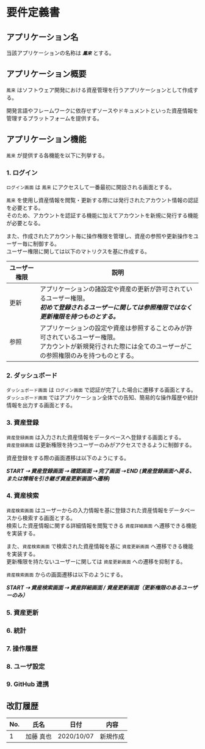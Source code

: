 # 要件定義書

## アプリケーション名

当該アプリケーションの名称は **_`鳳来`_** とする。

## アプリケーション概要

`鳳来` はソフトウェア開発における資産管理を行うアプリケーションとして作成する。

開発言語やフレームワークに依存せずソースやドキュメントといった資産情報を管理するプラットフォームを提供する。

## アプリケーション機能

`鳳来` が提供する各機能を以下に列挙する。

### 1. ログイン

`ログイン画面` は `鳳来` にアクセスして一番最初に開設される画面とする。

`鳳来` を使用し資産情報を閲覧・更新する際には発行されたアカウント情報の認証を必要とする。</br>
そのため、アカウントを認証する機能に加えてアカウントを新規に発行する機能が必要となる。

また、作成されたアカウント毎に操作権限を管理し、資産の参照や更新操作をユーザー毎に制御する。</br>
ユーザー権限に関しては以下のマトリクスを基に作成する。

| ユーザー権限 | 説明                                                                                                                                                                |
| ------------ | ------------------------------------------------------------------------------------------------------------------------------------------------------------------- |
| 更新         | アプリケーションの諸設定や資産の更新が許可されているユーザー権限。 </br> **_初めて登録されるユーザーに関しては参照権限ではなく更新権限を持つものとする。_**         |
| 参照         | アプリケーションの設定や資産は参照することのみが許可されているユーザー権限。</br>アカウントが新規発行された際には全てのユーザーがこの参照権限のみを持つものとする。 |

### 2. ダッシュボード

`ダッシュボード画面` は `ログイン画面` で認証が完了した場合に遷移する画面とする。</br>
`ダッシュボード画面` ではアプリケーション全体での告知、簡易的な操作履歴や統計情報を出力する画面とする。

### 3. 資産登録

`資産登録画面` は入力された資産情報をデータベースへ登録する画面とする。</br>
`資産登録画面` は更新権限を持つユーザーのみがアクセスできるように制御する。

資産登録をする際の画面遷移は以下のようにする。

**_START ⇢ 資産登録画面 ⇢ 確認画面 ⇢ 完了画面 ⇢ END (資産登録画面へ戻る、または情報を引き継ぎ資産更新画面へ遷移)_**

### 4. 資産検索

`資産検索画面` はユーザーからの入力情報を基に登録された資産情報をデータベースから検索する画面とする。<br>
検索した資産情報に関する詳細情報を閲覧できる `資産詳細画面` へ遷移できる機能を実装する。

また、`資産検索画面` で検索された資産情報を基に `資産更新画面` へ遷移できる機能を実装する。<br>
更新権限を持たないユーザーに関しては `資産更新画面` への遷移を抑制する。

`資産検索画面` からの画面遷移は以下のようにする。

**_START ⇢ 資産検索画面 ⇢ 資産詳細画面 / 資産更新画面（更新権限のあるユーザーのみ）_**

### 5. 資産更新

### 6. 統計

### 7. 操作履歴

### 8. ユーザ設定

### 9. GitHub 連携

## 改訂履歴

| No. | 氏名      | 日付       | 内容     |
| --- | --------- | ---------- | -------- |
| 1   | 加藤 真也 | 2020/10/07 | 新規作成 |
